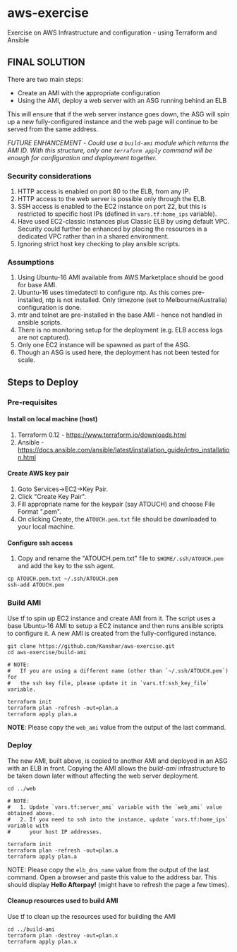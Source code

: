 # aws-exercise
Exercise on AWS Infrastructure and configuration - using Terraform and Ansible

## FINAL SOLUTION

There are two main steps:
- Create an AMI with the appropriate configuration
- Using the AMI, deploy a web server with an ASG running behind an ELB

This will ensure that if the web server instance goes down, the ASG 
will spin up a new fully-configured instance and the web page will 
continue to be served from the same address.

_FUTURE ENHANCEMENT_ - *Could use a `build-ami` module which returns the 
AMI ID. With this structure, only one `terraform apply` command will be 
enough for configuration and deployment together.*

### Security considerations
1. HTTP access is enabled on port 80 to the ELB, from any IP. 
2. HTTP access to the web server is possible only through the ELB.
3. SSH access is enabled to the EC2 instance on port 22, but this 
   is restricted to specific host IPs (defined in `vars.tf:home_ips` 
   variable). 
4. Have used EC2-classic instances plus Classic ELB by using default 
   VPC. Security could further be enhanced by placing the resources 
   in a dedicated VPC rather than in a shared environment.
5. Ignoring strict host key checking to play ansible scripts.

### Assumptions
1. Using Ubuntu-16 AMI available from AWS Marketplace should be good for base AMI. 
2. Ubuntu-16 uses timedatectl to configure ntp. As this comes pre-installed, ntp is not installed. Only timezone (set to Melbourne/Australia) configuration is done.
3. mtr and telnet are pre-installed in the base AMI - hence not handled in ansible scripts. 
4. There is no monitoring setup for the deployment (e.g. ELB access logs are not captured). 
5. Only one EC2 instance will be spawned as part of the ASG.
6. Though an ASG is used here, the deployment has not been tested for scale.

## Steps to Deploy

### Pre-requisites

#### Install on local machine (host)
1. Terraform 0.12 - https://www.terraform.io/downloads.html
2. Ansible - https://docs.ansible.com/ansible/latest/installation_guide/intro_installation.html

#### Create AWS key pair 
1. Goto Services->EC2->Key Pair. 
2. Click "Create Key Pair". 
3. Fill appropriate name for the keypair (say ATOUCH) and choose File Format ".pem". 
4. On clicking Create, the `ATOUCH.pem.txt` file should be downloaded to your local machine.

#### Configure ssh access
1. Copy and rename the "ATOUCH.pem.txt" file to `$HOME/.ssh/ATOUCH.pem` and 
   add the key to the ssh agent.
```
cp ATOUCH.pem.txt ~/.ssh/ATOUCH.pem
ssh-add ATOUCH.pem
```

### Build AMI 
Use tf to spin up EC2 instance and create AMI from it.
The script uses a base Ubuntu-16 AMI to setup a EC2 instance and then runs 
ansible scripts to configure it. A new AMI is created from the fully-configured
instance.
```
git clone https://github.com/Kanshar/aws-exercise.git
cd aws-exercise/build-ami

# NOTE: 
#   If you are using a different name (other than `~/.ssh/ATOUCH.pem`) for 
#   the ssh key file, please update it in `vars.tf:ssh_key_file` variable.

terraform init
terraform plan -refresh -out=plan.a
terraform apply plan.a
```
**NOTE**: Please copy the `web_ami` value from the output of the last command.

### Deploy
The new AMI, built above, is copied to another AMI and deployed in an ASG 
with an ELB in front. Copying the AMI allows the _build-ami_ infrastructure 
to be taken down later without affecting the web server deployment. 
```
cd ../web

# NOTE:
#   1. Update `vars.tf:server_ami` variable with the `web_ami` value obtained above.
#   2. If you need to ssh into the instance, update `vars.tf:home_ips` variable with 
#      your host IP addresses.

terraform init
terraform plan -refresh -out=plan.a
terraform apply plan.a
```
NOTE: Please copy the `elb_dns_name` value from the output of the last command.
Open a browser and paste this value to the address bar.
This should display **Hello Afterpay!** (might have to refresh the page a few times).

#### Cleanup resources used to build AMI
Use tf to clean up the resources used for building the AMI
```
cd ../build-ami
terraform plan -destroy -out=plan.x
terraform apply plan.x
```

